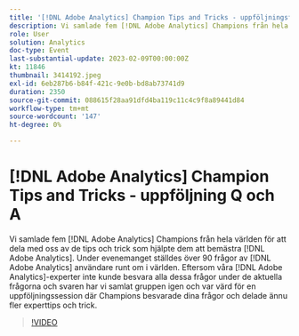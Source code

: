 ```yaml
---
title: '[!DNL Adobe Analytics] Champion Tips and Tricks - uppföljningsfrågor och svar'
description: Vi samlade fem [!DNL Adobe Analytics] Champions från hela världen för att dela med oss av de tips och trick som hjälpte dem att bemästra [!DNL Adobe Analytics]. During the event, over 90 questions were asked by [!DNL Adobe Analytics] användare världen över. Eftersom våra [!DNL Adobe Analytics] experter inte kunde besvara alla dessa frågor under Frågor och svar fick gruppen tillbaka samman och var värd för en uppföljningssession där Champions besvarade dina frågor och delade ännu fler experttips och trick.
role: User
solution: Analytics
doc-type: Event
last-substantial-update: 2023-02-09T00:00:00Z
kt: 11846
thumbnail: 3414192.jpeg
exl-id: 6eb287b6-b84f-421c-9e0b-bd8ab73741d9
duration: 2350
source-git-commit: 088615f28aa91dfd4ba119c11c4c9f8a89441d84
workflow-type: tm+mt
source-wordcount: '147'
ht-degree: 0%

---
```


# [!DNL Adobe Analytics] Champion Tips and Tricks - uppföljning Q och A

Vi samlade fem [!DNL Adobe Analytics] Champions från hela världen för att dela med oss av de tips och trick som hjälpte dem att bemästra [!DNL Adobe Analytics]. Under evenemanget ställdes över 90 frågor av [!DNL Adobe Analytics] användare runt om i världen. Eftersom våra [!DNL Adobe Analytics]-experter inte kunde besvara alla dessa frågor under de aktuella frågorna och svaren har vi samlat gruppen igen och var värd för en uppföljningssession där Champions besvarade dina frågor och delade ännu fler experttips och trick.

>[!VIDEO](https://video.tv.adobe.com/v/3457001/?quality=12&learn=on&captions=swe)
